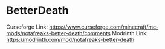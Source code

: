 # BetterDeath
 
Curseforge Link: <a href="https://www.curseforge.com/minecraft/mc-mods/notafreaks-better-death/comments">https://www.curseforge.com/minecraft/mc-mods/notafreaks-better-death/comments</a>
Modrinth Link: <a href="https://modrinth.com/mod/notafreaks-better-death">https://modrinth.com/mod/notafreaks-better-death</a>
